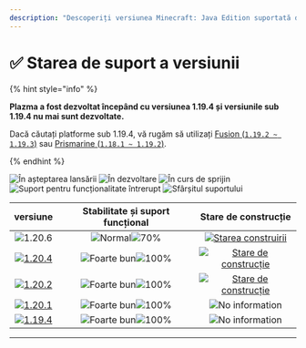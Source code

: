 ```yaml
---
description: "Descoperiți versiunea Minecraft: Java Edition suportată de Plazma."
---
```


# ✅ Starea de suport a versiunii

{% hint style="info" %}

**Plazma a fost dezvoltat începând cu versiunea 1.19.4 și versiunile sub 1.19.4 nu mai sunt dezvoltate.**

Dacă căutați platforme sub 1.19.4, vă rugăm să utilizați [Fusion (`1.19.2 ~ 1.19.3`)](https://github.com/RuinedTechnologyUnify/Fusion) sau [Prismarine (`1.18.1 ~ 1.19.2`)](https://github.com/PrismarineTeam/Prismarine).

{% endhint %}

[wtr]: https://badge.plazmamc.org/0/Așteptare%20pentru%20eliberare
[idv]: https://badge.plazmamc.org/1/în%20dezvoltare
[atv]: https://badge.plazmamc.org/2/în%20curs%20de%20sprijin
[fse]: https://badge.plazmamc.org/6/suport%20pentru%20funcționalitate%20întrerupt
[eol]: https://badge.plazmamc.org/4/sfârșitul%20suportului
[ukn]: https://badge.plazmamc.org/0/No%20information
[vgd]: https://badge.plazmamc.org/1/Foarte%20bun
[mid]: https://badge.plazmamc.org/6/normal
[100]: https://badge.plazmamc.org/percent/100

![În așteptarea lansării][wtr] ![În dezvoltare][idv] ![În curs de sprijin][atv] ![Suport pentru funcționalitate întrerupt][fse] ![Sfârșitul suportului][eol]

|                                      versiune                                     |            Stabilitate    și    suport funcțional           |                                              Stare de construcție                                             |
| :-------------------------------------------------------------------------------: | :---------------------------------------------------------: | :-----------------------------------------------------------------------------------------------------------: |
|                   ![1.20.6](https://badge.plazmamc.org/1/1.20.6)                  | ![Normal][vgd]![70%](https://badge.plazmamc.org/percent/70) |  [![Starea construirii](https://build.plazmamc.org/1.20.6)](https://build.plazmamc.org/1.20.6?redirect=true)  |
| [![1.20.4](https://badge.plazmamc.org/2/1.20.4)](https://git.plazmamc.org/1.20.4) |                ![Foarte bun][vgd]![100%][100]               | [![Stare de construcție](https://build.plazmamc.org/1.20.4)](https://build.plazmamc.org/1.20.4?redirect=true) |
| [![1.20.2](https://badge.plazmamc.org/6/1.20.2)](https://git.plazmamc.org/1.20.2) |                ![Foarte bun][vgd]![100%][100]               | [![Stare de construcție](https://build.plazmamc.org/1.20.2)](https://build.plazmamc.org/1.20.2?redirect=true) |
| [![1.20.1](https://badge.plazmamc.org/4/1.20.1)](https://git.plazmamc.org/1.20.1) |                ![Foarte bun][vgd]![100%][100]               |                                             ![No information][ukn]                                            |
| [![1.19.4](https://badge.plazmamc.org/4/1.19.4)](https://git.plazmamc.org/1.19.4) |                ![Foarte bun][vgd]![100%][100]               |                                             ![No information][ukn]                                            |

***
